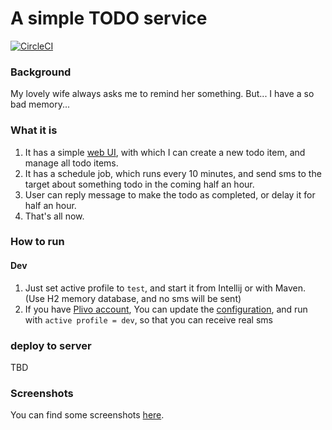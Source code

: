 # A simple TODO service
[![CircleCI](https://circleci.com/gh/zhouhao/simple-todo-service.svg?style=svg)](https://circleci.com/gh/zhouhao/simple-todo-service)
### Background
My lovely wife always asks me to remind her something. But... I have a so bad memory...

### What it is
1. It has a simple [web UI](https://github.com/zhouhao/simple-todo-service/blob/master/other/screenshot-1.png), with which I can create a new todo item, and manage all todo items.
2. It has a schedule job, which runs every 10 minutes, and send sms to the target about something todo in the coming half an hour.
3. User can reply message to make the todo as completed, or delay it for half an hour.
4. That's all now.

### How to run
#### Dev
1. Just set active profile to `test`, and start it from Intellij or with Maven. (Use H2 memory database, and no sms will be sent)
2. If you have [Plivo account](https://www.plivo.com/), You can update the [configuration](https://github.com/zhouhao/simple-todo-service/blob/master/src/main/resources/application.properties#L10-L12), and run with `active profile = dev`, so that you can receive real sms

### deploy to server
TBD 

### Screenshots
You can find some screenshots [here](https://github.com/zhouhao/simple-todo-service/tree/master/other).
